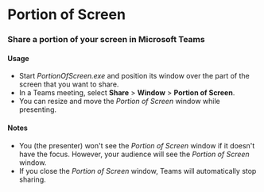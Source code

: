 # Portion of Screen
### Share a portion of your screen in Microsoft Teams

#### Usage

- Start _PortionOfScreen.exe_ and position its window over the part of the screen that you want to share.
- In a Teams meeting, select **Share** > **Window** > **Portion of Screen**.
- You can resize and move the _Portion of Screen_ window while presenting.

#### Notes
- You (the presenter) won't see the _Portion of Screen_ window if it doesn't have the focus. However, your audience will see the _Portion of Screen_ window.
- If you close the _Portion of Screen_ window, Teams will automatically stop sharing.
